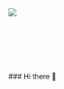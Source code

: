
<img src="https://user-images.githubusercontent.com/62702351/177392762-8b3fe655-3388-4ea2-87c4-5efa449f9766.gif" />
<svg viewBox="-16 -32 880 192" width="880" height="192" xmlns="http://www.w3.org/2000/svg"></svg>
### Hi there 👋

<!--
**PauloBorges21/PauloBorges21** is a ✨ _special_ ✨ repository because its `README.md` (this file) appears on your GitHub profile.

Here are some ideas to get you started:

- 🔭 I’m currently working on ...
- 🌱 I’m currently learning ...
- 👯 I’m looking to collaborate on ...
- 🤔 I’m looking for help with ...
- 💬 Ask me about ...
- 📫 How to reach me: ...
- 😄 Pronouns: ...
- ⚡ Fun fact: ...
-->
